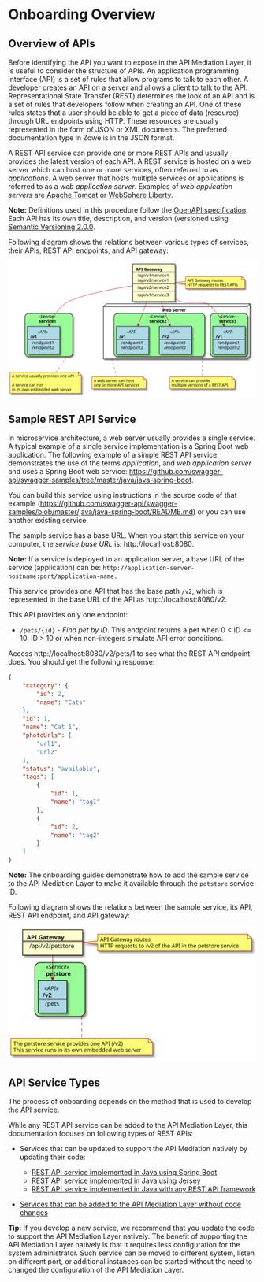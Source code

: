 # Onboarding Overview

## Overview of APIs

Before identifying the API you want to expose in the API Mediation Layer, it is useful to consider the structure of APIs. An application programming interface (API) is a set of rules that allow programs to talk to each other. A developer creates an API on a server and allows a client to talk to the API. Representational State Transfer (REST) determines the look of an API and is a set of rules that developers follow when creating an API. One of these rules states that a user should be able to get a piece of data (resource) through URL endpoints using HTTP. These resources are usually represented in the form of JSON or XML documents. The preferred documentation type in Zowe is in the JSON format.

A REST API service can provide one or more REST APIs and usually provides the latest version of each API. A REST service is hosted on a web server which can host one or more services, often referred to as _applications_. A web server that hosts multiple services  or applications is referred to as a _web application server_. Examples of _web application servers_ are [Apache Tomcat](http://tomcat.apache.org/) or [WebSphere Liberty](https://developer.ibm.com/wasdev/websphere-liberty/). 

**Note:** Definitions used in this procedure follow the [OpenAPI specification](https://swagger.io/specification/). 
Each API has its own title, description, and version (versioned using [Semantic Versioning 2.0.0](https://semver.org/spec/v2.0.0.html).

Following diagram shows the relations between various types of services, their APIs, REST API endpoints, and API gateway:

![REST API Components](diagrams/rest-api-components.svg)


## Sample REST API Service

In microservice architecture, a web server usually provides a single service. A typical example of a single service implementation is a Spring Boot web application. The following example of a simple REST API service demonstrates the use of the terms _application_, and _web application server_ and uses a Spring Boot web service: https://github.com/swagger-api/swagger-samples/tree/master/java/java-spring-boot.

You can build this service using instructions in the source code of that example (https://github.com/swagger-api/swagger-samples/blob/master/java/java-spring-boot/README.md) or you can use another existing service.

The sample service has a base URL. When you start this service on your computer, the _service base URL_ is: http://localhost:8080. 

**Note:** If a service is deployed to an application server, a base URL of the service (application) can be: `http://application-server-hostname:port/application-name.`

This service provides one API that has the base path `/v2`, which is represented in the base URL of the API as http://localhost:8080/v2.

This API provides only one endpoint:

- `/pets/{id}` - *Find pet by ID*. This endpoint returns a pet when 0 < ID <= 10. ID > 10 or when non-integers simulate API error conditions.

Access http://localhost:8080/v2/pets/1 to see what the REST API endpoint does. You should get the following response:

```json
{
    "category": {
        "id": 2,
        "name": "Cats"
    },
    "id": 1,
    "name": "Cat 1",
    "photoUrls": [
        "url1",
        "url2"
    ],
    "status": "available",
    "tags": [
        {
            "id": 1,
            "name": "tag1"
        },
        {
            "id": 2,
            "name": "tag2"
        }
    ]
}
```

**Note:** The onboarding guides demonstrate how to add the sample service to the API Mediation Layer to make it available through the `petstore` service ID.

Following diagram shows the relations between the sample service, its API, REST API endpoint, and API gateway:

![Sample REST API Components](diagrams/rest-api-components-sample.svg)


## API Service Types

The process of onboarding depends on the method that is used to develop the API service.

While any REST API service can be added to the API Mediation Layer, this documentation focuses on following types of REST APIs:

- Services that can be updated to support the API Mediation natively by updating their code:
    - [REST API service implemented in Java using Spring Boot](api-mediation-onboard-an-existing-spring-boot-rest-api-service.md)
    - [REST API service implemented in Java using Jersey](api-mediation-onboard-an-existing-java-jersey-rest-api-service.md)
    - [REST API service implemented in Java with any REST API framework](api-mediation-onboard-an-existing-java-rest-api-service.md)
  
- [Services that can be added to the API Mediation Layer without code changes](api-mediation-onboard-an-existing-rest-api-service-without-code-changes.md)

**Tip:** If you develop a new service, we recommend that you update the code to support the API Mediation Layer natively. The benefit of supporting the API Mediation Layer natively is that it requires less configuration for the system administrator. Such service can be moved to different system, listen on different port, or additional instances can be started without the need to changed the configuration of the API Mediation Layer.
